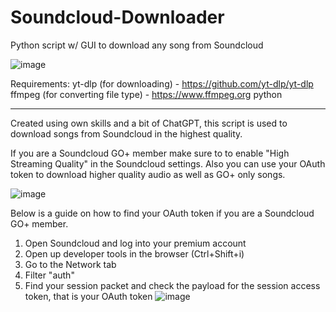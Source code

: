 # Soundcloud-Downloader
Python script w/ GUI to download any song from Soundcloud


![image](https://github.com/user-attachments/assets/0c960a0b-eaa0-452c-b214-900c44f30a8e)


Requirements:
yt-dlp (for downloading) - https://github.com/yt-dlp/yt-dlp
ffmpeg (for converting file type) - https://www.ffmpeg.org
python

-------------------------------------------------------------------


Created using own skills and a bit of ChatGPT, this script is used to download songs from Soundcloud in the highest quality.

If you are a Soundcloud GO+ member make sure to to enable "High Streaming Quality" in the Soundcloud settings. Also you can use your OAuth token to download higher quality audio as well as GO+ only songs.

![image](https://github.com/user-attachments/assets/a54fc6e5-59b6-4b78-a2ef-6e578b71a91e)

Below is a guide on how to find your OAuth token if you are a Soundcloud GO+ member.

1. Open Soundcloud and log into your premium account
2. Open up developer tools in the browser (Ctrl+Shift+i)
3. Go to the Network tab
4. Filter "auth"
5. Find your session packet and check the payload for the session access token, that is your OAuth token
![image](https://github.com/user-attachments/assets/fd75511a-9445-4632-8c33-cf77ded93ba6)
